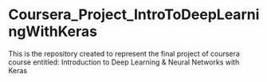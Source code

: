 # Coursera_Project_IntroToDeepLearningWithKeras
This is the repository created to represent the final project of coursera course entitled: Introduction to Deep Learning &amp; Neural Networks with Keras
